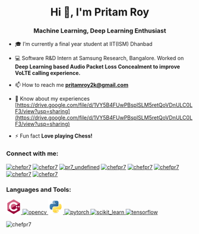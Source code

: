 <h1 align="center">Hi 👋, I'm Pritam Roy</h1>
<h3 align="center">Machine Learning, Deep Learning Enthusiast</h3>

- 🎓 I’m currently a final year student at IIT(ISM) Dhanbad

- 💻 Software R&D Intern at Samsung Research, Bangalore. Worked on **Deep Learning based Audio Packet Loss Concealment to improve VoLTE calling experience.**

- 📫 How to reach me **pritamroy2k@gmail.com**

- 📄 Know about my experiences [https://drive.google.com/file/d/1VY5B4FUwPBsplSLM5retQoVDnULC0LF3/view?usp=sharing](https://drive.google.com/file/d/1VY5B4FUwPBsplSLM5retQoVDnULC0LF3/view?usp=sharing)

- ⚡ Fun fact **Love playing Chess!**

<h3 align="left">Connect with me:</h3>
<p align="left">
<a href="https://linkedin.com/in/chefpr7" target="blank"><img align="center" src="https://raw.githubusercontent.com/rahuldkjain/github-profile-readme-generator/master/src/images/icons/Social/linked-in-alt.svg" alt="chefpr7" height="30" width="40" /></a>
<a href="https://kaggle.com/chefpr7" target="blank"><img align="center" src="https://raw.githubusercontent.com/rahuldkjain/github-profile-readme-generator/master/src/images/icons/Social/kaggle.svg" alt="chefpr7" height="30" width="40" /></a>
<a href="https://instagram.com/pr7_undefined" target="blank"><img align="center" src="https://raw.githubusercontent.com/rahuldkjain/github-profile-readme-generator/master/src/images/icons/Social/instagram.svg" alt="pr7_undefined" height="30" width="40" /></a>
<a href="https://www.codechef.com/users/chefpr7" target="blank"><img align="center" src="https://i.pinimg.com/originals/c5/d9/fc/c5d9fc1e18bcf039f464c2ab6cfb3eb6.jpg" alt="chefpr7" height="30" width="40" /></a>
<a href="https://www.hackerrank.com/chefpr7" target="blank"><img align="center" src="https://raw.githubusercontent.com/rahuldkjain/github-profile-readme-generator/master/src/images/icons/Social/hackerrank.svg" alt="chefpr7" height="30" width="40" /></a>
<a href="https://codeforces.com/profile/chefpr7" target="blank"><img align="center" src="https://i1.wp.com/sltechnicalacademy.com/wp-content/uploads/2021/01/codefoces.jpg?resize=800%2C497&ssl=1" alt="chefpr7" height="30" width="40" /></a>
<a href="https://www.leetcode.com/chefpr7" target="blank"><img align="center" src="https://raw.githubusercontent.com/rahuldkjain/github-profile-readme-generator/master/src/images/icons/Social/leet-code.svg" alt="chefpr7" height="30" width="40" /></a>
<a href="https://auth.geeksforgeeks.org/user/chefpr7" target="blank"><img align="center" src="https://raw.githubusercontent.com/rahuldkjain/github-profile-readme-generator/master/src/images/icons/Social/geeks-for-geeks.svg" alt="chefpr7" height="30" width="40" /></a>
</p>

<h3 align="left">Languages and Tools:</h3>
<p align="left"> <a href="https://www.w3schools.com/cpp/" target="_blank"> <img src="https://raw.githubusercontent.com/devicons/devicon/master/icons/cplusplus/cplusplus-original.svg" alt="cplusplus" width="40" height="40"/> </a> <a href="https://opencv.org/" target="_blank"> <img src="https://www.vectorlogo.zone/logos/opencv/opencv-icon.svg" alt="opencv" width="40" height="40"/> </a> <a href="https://www.python.org" target="_blank"> <img src="https://raw.githubusercontent.com/devicons/devicon/master/icons/python/python-original.svg" alt="python" width="40" height="40"/> </a> <a href="https://pytorch.org/" target="_blank"> <img src="https://www.vectorlogo.zone/logos/pytorch/pytorch-icon.svg" alt="pytorch" width="40" height="40"/> </a> <a href="https://scikit-learn.org/" target="_blank"> <img src="https://upload.wikimedia.org/wikipedia/commons/0/05/Scikit_learn_logo_small.svg" alt="scikit_learn" width="40" height="40"/> </a> <a href="https://www.tensorflow.org" target="_blank"> <img src="https://www.vectorlogo.zone/logos/tensorflow/tensorflow-icon.svg" alt="tensorflow" width="40" height="40"/> </a> </p>

<p><img align="center" src="https://github-readme-stats.vercel.app/api/top-langs?username=chefpr7&show_icons=true&locale=en&layout=compact" alt="chefpr7" /></p>

